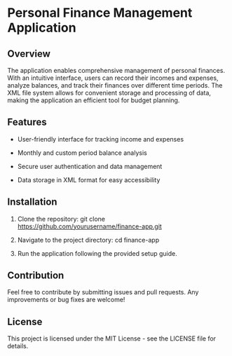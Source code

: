 # Personal Finance Management Application

## Overview
The application enables comprehensive management of personal finances. With an intuitive interface, users can record their incomes and expenses, analyze balances, and track their finances over different time periods. The XML file system allows for convenient storage and processing of data, making the application an efficient tool for budget planning.

##  Features
* User-friendly interface for tracking income and expenses
 
* Monthly and custom period balance analysis
  
* Secure user authentication and data management
  
* Data storage in XML format for easy accessibility

##  Installation
1. Clone the repository: git clone https://github.com/yourusername/finance-app.git
   
2. Navigate to the project directory: cd finance-app
   
3. Run the application following the provided setup guide.

##  Contribution
Feel free to contribute by submitting issues and pull requests. Any improvements or bug fixes are welcome!

##  License
This project is licensed under the MIT License - see the LICENSE file for details.

